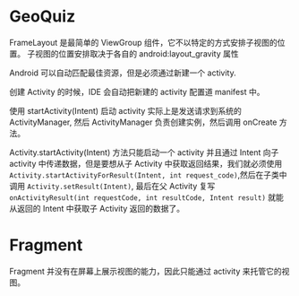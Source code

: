 # GeoQuiz

FrameLayout 是最简单的 ViewGroup 组件，它不以特定的方式安排子视图的位置。 子视图的位置安排取决于各自的 android:layout_gravity 属性

Android 可以自动匹配最佳资源，但是必须通过新建一个 activity.

创建 Activity 的时候，IDE 会自动把新建的 activity 配置道 manifest 中。

使用 startActivity(Intent) 启动 activity 实际上是发送请求到系统的 ActivityManager, 然后 ActivityManager 负责创建实例，然后调用 onCreate 方法。

Activity.startActivity(Intent) 方法只能启动一个 activity 并且通过 Intent 向子 activity 中传递数据，但是要想从子 Activity 中获取返回结果，我们就必须使用 `Activity.startActivityForResult(Intent, int request_code)`,然后在子类中调用 `Activity.setResult(Intent)`, 最后在父 Activity 复写 `onActivityResult(int requestCode, int resultCode, Intent result)` 就能从返回的 Intent 中获取子 Activity 返回的数据了。

# Fragment

Fragment 并没有在屏幕上展示视图的能力，因此只能通过 activity 来托管它的视图。